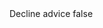 <?xml version="1.0" encoding="UTF-8"?>
<CustomMetadata xmlns="http://soap.sforce.com/2006/04/metadata">
    <label>Decline advice</label>
    <protected>false</protected>
</CustomMetadata>
